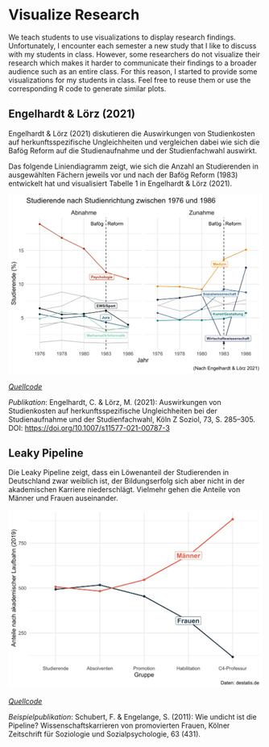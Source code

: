 
<!-- README.md is generated from README.Rmd. Please edit that file -->

# Visualize Research

<!-- badges: start -->
<!-- badges: end -->

We teach students to use visualizations to display research findings.
Unfortunately, I encounter each semester a new study that I like to
discuss with my students in class. However, some researchers do not
visualize their research which makes it harder to communicate their
findings to a broader audience such as an entire class. For this reason,
I started to provide some visualizations for my students in class. Feel
free to reuse them or use the corresponding R code to generate similar
plots.

## Engelhardt & Lörz (2021)

Engelhardt & Lörz (2021) diskutieren die Auswirkungen von Studienkosten
auf herkunftsspezifische Ungleichheiten und vergleichen dabei wie sich
die Bafög Reform auf die Studienaufnahme und der Studienfachwahl
auswirkt.

Das folgende Liniendiagramm zeigt, wie sich die Anzahl an Studierenden
in ausgewählten Fächern jeweils vor und nach der Bafög Reform (1983)
entwickelt hat und visualisiert Tabelle 1 in Engelhardt & Lörz (2021).

![](man/figures/Engelhardt_Loerz_2021.png)

[*Quellcode*](https://github.com/edgar-treischl/VisualizeResearch/blob/master/R/Engelhardt_L%C3%B6rz_2021.R)

*Publikation*: Engelhardt, C. & Lörz, M. (2021): Auswirkungen von
Studienkosten auf herkunftsspezifische Ungleichheiten bei der
Studienaufnahme und der Studienfachwahl, Köln Z Soziol, 73, S. 285–305.
DOI: <https://doi.org/10.1007/s11577-021-00787-3>

## Leaky Pipeline

Die Leaky Pipeline zeigt, dass ein Löwenanteil der Studierenden in
Deutschland zwar weiblich ist, der Bildungserfolg sich aber nicht in der
akademischen Karriere niederschlägt. Vielmehr gehen die Anteile von
Männer und Frauen auseinander.

![The Leaky Pipeline](man/figures/Leaky_Pipeline.png)

[*Quellcode*](https://github.com/edgar-treischl/VisualizeResearch/blob/master/R/Leaky_Pipeline.R)

*Beispielpublikation*: Schubert, F. & Engelange, S. (2011): Wie undicht
ist die Pipeline? Wissenschaftskarrieren von promovierten Frauen, Kölner
Zeitschrift für Soziologie und Sozialpsychologie, 63 (431).
